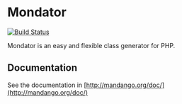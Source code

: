 # Mondator

[![Build Status](https://secure.travis-ci.org/mandango/mondator.png)](http://travis-ci.org/mandango/mondator)

Mondator is an easy and flexible class generator for PHP.

## Documentation

See the documentation in [http://mandango.org/doc/](http://mandango.org/doc/)
